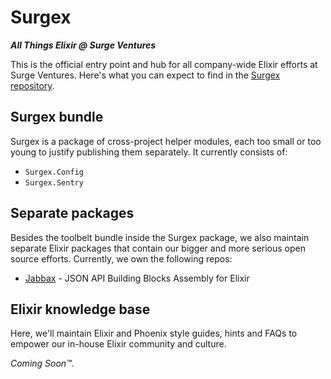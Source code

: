 # Surgex

***All Things Elixir @ Surge Ventures***

This is the official entry point and hub for all company-wide Elixir efforts at Surge Ventures.
Here's what you can expect to find in the
[Surgex repository](https://github.com/surgeventures/surgex).

## Surgex bundle

Surgex is a package of cross-project helper modules, each too small or too young to justify
publishing them separately. It currently consists of:

- `Surgex.Config`
- `Surgex.Sentry`

## Separate packages

Besides the toolbelt bundle inside the Surgex package, we also maintain separate Elixir packages
that contain our bigger and more serious open source efforts. Currently, we own the following repos:

- [Jabbax](https://github.com/surgeventures/jabbax) - JSON API Building Blocks Assembly for Elixir

## Elixir knowledge base

Here, we'll maintain Elixir and Phoenix style guides, hints and FAQs to empower our in-house Elixir
community and culture.

*Coming Soon™*.

